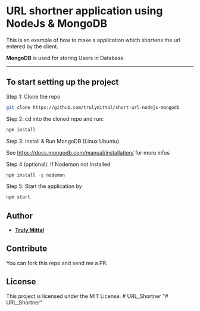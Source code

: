 # URL shortner application using NodeJs & MongoDB

This is an example of how to make a application which shortens the url entered by the client.

**MongoDB** is used for storing Users in Database.

---

## To start setting up the project

Step 1: Clone the repo

```bash
git clone https://github.com/trulymittal/short-url-nodejs-mongodb
```

Step 2: cd into the cloned repo and run:

```bash
npm install
```

Step 3: Install & Run MongoDB (Linux Ubuntu)

See <https://docs.mongodb.com/manual/installation/> for more infos

Step 4 (optional): If Nodemon not installed

```bash
npm install -g nodemon
```

Step 5: Start the application by

```bash
npm start
```

## Author

- [**Truly Mittal**](https://trulymittal.com)

## Contribute

You can fork this repo and send me a PR.

## License

This project is licensed under the MIT License.
#   U R L _ S h o r t n e r  
 "# URL_Shortner" 
